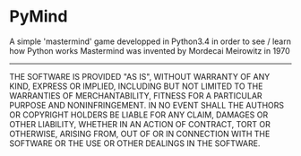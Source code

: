 # PyMind
A simple 'mastermind' game developped in Python3.4 in order to see / learn how Python works
Mastermind was invented by Mordecai Meirowitz in 1970

---
THE SOFTWARE IS PROVIDED "AS IS", WITHOUT WARRANTY OF ANY KIND, EXPRESS OR IMPLIED, INCLUDING BUT NOT LIMITED TO THE WARRANTIES OF MERCHANTABILITY, FITNESS FOR A PARTICULAR PURPOSE AND NONINFRINGEMENT. IN NO EVENT SHALL THE AUTHORS OR COPYRIGHT HOLDERS BE LIABLE FOR ANY CLAIM, DAMAGES OR OTHER LIABILITY, WHETHER IN AN ACTION OF CONTRACT, TORT OR OTHERWISE, ARISING FROM, OUT OF OR IN CONNECTION WITH THE SOFTWARE OR THE USE OR OTHER DEALINGS IN THE SOFTWARE.
